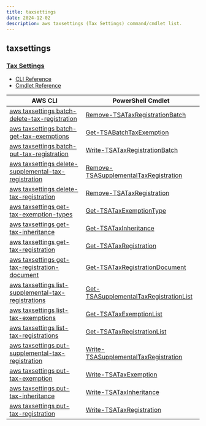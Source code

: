 ```yaml
---
title: taxsettings
date: 2024-12-02
description: aws taxsettings (Tax Settings) command/cmdlet list.
---
```


## taxsettings

### [Tax Settings](https://aws.amazon.com/aws-cost-management/aws-billing/)

* [CLI Reference](https://awscli.amazonaws.com/v2/documentation/api/latest/reference/taxsettings/index.html)
* [Cmdlet Reference](https://docs.aws.amazon.com/powershell/latest/reference/items/TaxSettings_cmdlets.html)

|AWS CLI|PowerShell Cmdlet|
|----|----|
|[aws taxsettings batch-delete-tax-registration](https://awscli.amazonaws.com/v2/documentation/api/latest/reference/taxsettings/batch-delete-tax-registration.html)|[Remove-TSATaxRegistrationBatch](https://docs.aws.amazon.com/powershell/latest/reference/items/Remove-TSATaxRegistrationBatch.html)|
|[aws taxsettings batch-get-tax-exemptions](https://awscli.amazonaws.com/v2/documentation/api/latest/reference/taxsettings/batch-get-tax-exemptions.html)|[Get-TSABatchTaxExemption](https://docs.aws.amazon.com/powershell/latest/reference/items/Get-TSABatchTaxExemption.html)|
|[aws taxsettings batch-put-tax-registration](https://awscli.amazonaws.com/v2/documentation/api/latest/reference/taxsettings/batch-put-tax-registration.html)|[Write-TSATaxRegistrationBatch](https://docs.aws.amazon.com/powershell/latest/reference/items/Write-TSATaxRegistrationBatch.html)|
|[aws taxsettings delete-supplemental-tax-registration](https://awscli.amazonaws.com/v2/documentation/api/latest/reference/taxsettings/delete-supplemental-tax-registration.html)|[Remove-TSASupplementalTaxRegistration](https://docs.aws.amazon.com/powershell/latest/reference/items/Remove-TSASupplementalTaxRegistration.html)|
|[aws taxsettings delete-tax-registration](https://awscli.amazonaws.com/v2/documentation/api/latest/reference/taxsettings/delete-tax-registration.html)|[Remove-TSATaxRegistration](https://docs.aws.amazon.com/powershell/latest/reference/items/Remove-TSATaxRegistration.html)|
|[aws taxsettings get-tax-exemption-types](https://awscli.amazonaws.com/v2/documentation/api/latest/reference/taxsettings/get-tax-exemption-types.html)|[Get-TSATaxExemptionType](https://docs.aws.amazon.com/powershell/latest/reference/items/Get-TSATaxExemptionType.html)|
|[aws taxsettings get-tax-inheritance](https://awscli.amazonaws.com/v2/documentation/api/latest/reference/taxsettings/get-tax-inheritance.html)|[Get-TSATaxInheritance](https://docs.aws.amazon.com/powershell/latest/reference/items/Get-TSATaxInheritance.html)|
|[aws taxsettings get-tax-registration](https://awscli.amazonaws.com/v2/documentation/api/latest/reference/taxsettings/get-tax-registration.html)|[Get-TSATaxRegistration](https://docs.aws.amazon.com/powershell/latest/reference/items/Get-TSATaxRegistration.html)|
|[aws taxsettings get-tax-registration-document](https://awscli.amazonaws.com/v2/documentation/api/latest/reference/taxsettings/get-tax-registration-document.html)|[Get-TSATaxRegistrationDocument](https://docs.aws.amazon.com/powershell/latest/reference/items/Get-TSATaxRegistrationDocument.html)|
|[aws taxsettings list-supplemental-tax-registrations](https://awscli.amazonaws.com/v2/documentation/api/latest/reference/taxsettings/list-supplemental-tax-registrations.html)|[Get-TSASupplementalTaxRegistrationList](https://docs.aws.amazon.com/powershell/latest/reference/items/Get-TSASupplementalTaxRegistrationList.html)|
|[aws taxsettings list-tax-exemptions](https://awscli.amazonaws.com/v2/documentation/api/latest/reference/taxsettings/list-tax-exemptions.html)|[Get-TSATaxExemptionList](https://docs.aws.amazon.com/powershell/latest/reference/items/Get-TSATaxExemptionList.html)|
|[aws taxsettings list-tax-registrations](https://awscli.amazonaws.com/v2/documentation/api/latest/reference/taxsettings/list-tax-registrations.html)|[Get-TSATaxRegistrationList](https://docs.aws.amazon.com/powershell/latest/reference/items/Get-TSATaxRegistrationList.html)|
|[aws taxsettings put-supplemental-tax-registration](https://awscli.amazonaws.com/v2/documentation/api/latest/reference/taxsettings/put-supplemental-tax-registration.html)|[Write-TSASupplementalTaxRegistration](https://docs.aws.amazon.com/powershell/latest/reference/items/Write-TSASupplementalTaxRegistration.html)|
|[aws taxsettings put-tax-exemption](https://awscli.amazonaws.com/v2/documentation/api/latest/reference/taxsettings/put-tax-exemption.html)|[Write-TSATaxExemption](https://docs.aws.amazon.com/powershell/latest/reference/items/Write-TSATaxExemption.html)|
|[aws taxsettings put-tax-inheritance](https://awscli.amazonaws.com/v2/documentation/api/latest/reference/taxsettings/put-tax-inheritance.html)|[Write-TSATaxInheritance](https://docs.aws.amazon.com/powershell/latest/reference/items/Write-TSATaxInheritance.html)|
|[aws taxsettings put-tax-registration](https://awscli.amazonaws.com/v2/documentation/api/latest/reference/taxsettings/put-tax-registration.html)|[Write-TSATaxRegistration](https://docs.aws.amazon.com/powershell/latest/reference/items/Write-TSATaxRegistration.html)|

